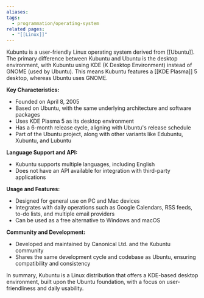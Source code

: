 ```yaml
---
aliases: 
tags:
  - programmation/operating-system
related pages:
  - "[[Linux]]"
---
```

Kubuntu is a user-friendly Linux operating system derived from [[Ubuntu]]. The primary difference between Kubuntu and Ubuntu is the desktop environment, with Kubuntu using KDE (K Desktop Environment) instead of GNOME (used by Ubuntu). This means Kubuntu features a [[KDE Plasma]] 5 desktop, whereas Ubuntu uses GNOME.

**Key Characteristics:**

* Founded on April 8, 2005
* Based on Ubuntu, with the same underlying architecture and software packages
* Uses KDE Plasma 5 as its desktop environment
* Has a 6-month release cycle, aligning with Ubuntu's release schedule
* Part of the Ubuntu project, along with other variants like Edubuntu, Xubuntu, and Lubuntu

**Language Support and API:**

* Kubuntu supports multiple languages, including English
* Does not have an API available for integration with third-party applications

**Usage and Features:**

* Designed for general use on PC and Mac devices
* Integrates with daily operations such as Google Calendars, RSS feeds, to-do lists, and multiple email providers
* Can be used as a free alternative to Windows and macOS

**Community and Development:**

* Developed and maintained by Canonical Ltd. and the Kubuntu community
* Shares the same development cycle and codebase as Ubuntu, ensuring compatibility and consistency

In summary, Kubuntu is a Linux distribution that offers a KDE-based desktop environment, built upon the Ubuntu foundation, with a focus on user-friendliness and daily usability.
